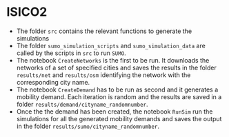 # ISICO2

* The folder `src` contains the relevant functions to generate the simulations
* The folder `sumo_simulation_scripts` and `sumo_simulation_data` are called by the scripts in `src` to run `SUMO`.
* The notebook `CreateNetworks` is the first to be run. It downloads the networks of a set of specified cities and saves the results in the folder `results/net` and `results/osm` identifying the network with the corresponding city name.
* The notebook `CreateDemand` has to be run as second and it generates a mobility demand. Each iteration is random and the results are saved in a folder `results/demand/cityname_randomnumber`. 
* Once the the demand has been created, the notebook `RunSim` run the simulations for all the generated mobility demands and saves the output in the folder `results/sumo/cityname_randomnumber`.